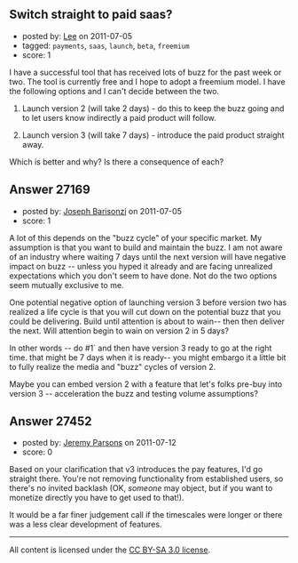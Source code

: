 ## Switch straight to paid saas?

- posted by: [Lee](https://stackexchange.com/users/-1/11723-lee) on 2011-07-05
- tagged: `payments`, `saas`, `launch`, `beta`, `freemium`
- score: 1

I have a successful tool that has received lots of buzz for the past week or two. The tool is currently free and I hope to adopt a freemium model. I have the following options and I can't decide between the two.

1) Launch version 2 (will take 2 days) - do this to keep the buzz going and to let users know indirectly a paid product will follow.

2) Launch version 3 (will take 7 days) - introduce the paid product straight away.

Which is better and why? Is there a consequence of each?


## Answer 27169

- posted by: [Joseph Barisonzi](https://stackexchange.com/users/-1/8791-joseph-barisonzi) on 2011-07-05
- score: 1

A lot of this depends on the "buzz cycle" of your specific market. My assumption is that you want to build and maintain the buzz. I am not aware of an industry where waiting 7 days until the next version will have negative impact on buzz -- unless you hyped it already and are facing unrealized expectations which you don't seem to have done. Not do the two options seem mutually exclusive to me. 

One potential negative option of launching version 3 before version two has realized a life cycle is that you will cut down on the potential buzz that you could be delivering. Build until attention is about to wain-- then then deliver the next. Will attention begin to wain on version 2 in 5 days? 

In other words -- do #1` and then have version 3 ready to go at the right time. that might be 7 days when it is ready-- you might embargo it a little bit to fully realize the media and "buzz" cycles of version 2.

Maybe you can embed version 2 with a feature that let's folks pre-buy into version 3 -- acceleration the buzz and testing volume assumptions? 


## Answer 27452

- posted by: [Jeremy Parsons](https://stackexchange.com/users/-1/4291-jeremy-parsons) on 2011-07-12
- score: 0

Based on your clarification that v3 introduces the pay features, I'd go straight there. You're not removing functionality from established users, so there's no invited backlash (OK, *someone* may object, but if you want to monetize directly you have to get used to that!).

It would be a far finer judgement call if the timescales were longer or there was a less clear development of features.



---

All content is licensed under the [CC BY-SA 3.0 license](https://creativecommons.org/licenses/by-sa/3.0/).
